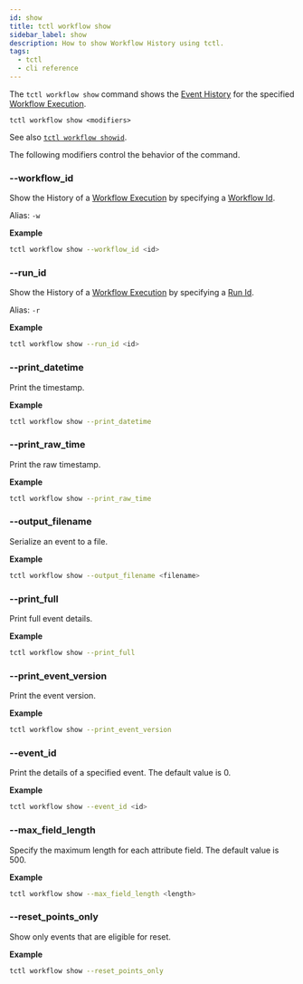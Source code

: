 ```yaml
---
id: show
title: tctl workflow show
sidebar_label: show
description: How to show Workflow History using tctl.
tags:
  - tctl
  - cli reference
---
```


The `tctl workflow show` command shows the [Event History](/concepts/what-is-an-event-history) for the specified [Workflow Execution](/workflows#workflow-execution).

`tctl workflow show <modifiers>`

See also [`tctl workflow showid`](/tctl-v1/workflow/showid).

The following modifiers control the behavior of the command.

### --workflow_id

Show the History of a [Workflow Execution](/workflows#workflow-execution) by specifying a [Workflow Id](/concepts/what-is-a-workflow-id).

Alias: `-w`

**Example**

```bash
tctl workflow show --workflow_id <id>
```

### --run_id

Show the History of a [Workflow Execution](/workflows#workflow-execution) by specifying a [Run Id](/concepts/what-is-a-run-id).

Alias: `-r`

**Example**

```bash
tctl workflow show --run_id <id>
```

### --print_datetime

Print the timestamp.

**Example**

```bash
tctl workflow show --print_datetime
```

### --print_raw_time

Print the raw timestamp.

**Example**

```bash
tctl workflow show --print_raw_time
```

### --output_filename

Serialize an event to a file.

**Example**

```bash
tctl workflow show --output_filename <filename>
```

### --print_full

Print full event details.

**Example**

```bash
tctl workflow show --print_full
```

### --print_event_version

Print the event version.

**Example**

```bash
tctl workflow show --print_event_version
```

### --event_id

Print the details of a specified event.
The default value is 0.

**Example**

```bash
tctl workflow show --event_id <id>
```

### --max_field_length

Specify the maximum length for each attribute field.
The default value is 500.

**Example**

```bash
tctl workflow show --max_field_length <length>
```

### --reset_points_only

Show only events that are eligible for reset.

**Example**

```bash
tctl workflow show --reset_points_only
```
